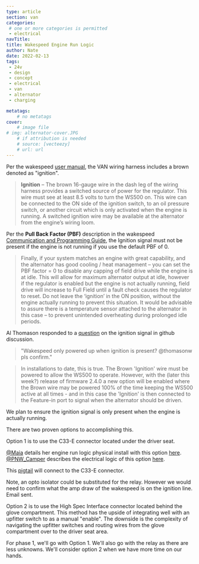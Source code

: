 ```yaml
---
type: article
section: van
categories: 
 # one or more categories is permitted
 - electrical
navTitle: 
title: Wakespeed Engine Run Logic
author: Nate
date: 2022-02-13
tags:
 - 24v
 - design
 - concept
 - electrical
 - van
 - alternator
 - charging

metatags:
	# no metatags
cover: 
	# image file
# img: alternator-cover.JPG
	# if attribution is needed
	# source: [vecteezy]
	# url: url
---
```


Per the wakespeed [user manual](http://wakespeed.com/WS500%20Users%20Manual.pdf), the VAN wiring harness includes a brown denoted as "ignition".

>**Ignition** – The brown 16-gauge wire in the dash leg of the wiring harness provides a switched source of power for the regulator. This wire must see at least 8.5 volts to turn the WS500 on. This wire can be connected to the ON side of the ignition switch, to an oil pressure switch, or another circuit which is only activated when the engine is running. A switched ignition wire may be available at the alternator from the engine’s wiring loom. 

Per the **Pull Back Factor (PBF)** description in the wakespeed [Communication and Programming Guide](http://wakespeed.com/Wakespeed%20%20Communications%20and%20Configuration%20Guide%20v2.4.3.pdf), the Ignition signal must not be present if the engine is not running if you use the default PBF of 0.

>Finally, if your system matches an engine with great capability, and the alternator has good cooling / heat management – you can set the PBF factor = 0 to disable any capping of field drive while the engine is at idle. This will allow for maximum alternator output at idle, however if the regulator is enabled but the engine is not actually running, field drive will increase to Full Field until a fault check causes the regulator to reset. Do not leave the ‘ignition’ in the ON position, without the engine actually running to prevent this situation. It would be advisable to assure there is a temperature sensor attached to the alternator in this case – to prevent unintended overheating during prolonged idle periods.

Al Thomason responded to a [question](https://github.com/victronenergy/venus/issues/779#issuecomment-773444558) on the ignition signal in github discussion.

>"Wakespeed only powered up when ignition is present? @thomasonw pls confirm."

>In installations to date, this is true. The Brown 'Ignition' wire must be powered to allow the WS500 to operate. However, with the (later this week?) release of firmware 2.4.0 a new option will be enabled where the Brown wire may be powered 100% of the time keeping the WS500 active at all times - and in this case the 'Ignition' is then connected to the Feature-in port to signal when the alternator should be driven.

We plan to ensure the ignition signal is only present when the engine is actually running.

There are two proven options to accomplishing this.  

Option 1 is to use the C33-E connector located under the driver seat.

[@Maia](https://www.fordtransitusaforum.com/members/maia.106950/) details her engine run logic physical install with this option [here](https://www.fordtransitusaforum.com/threads/tiny-watts-installation-experience-initial-review.87174/post-1140295).  [@PNW_Camper](https://www.fordtransitusaforum.com/members/pnw_camper.105975/) describes the electrical logic of this option [here](https://www.fordtransitusaforum.com/threads/build-thread-miracle-whip.86593/post-1138046).

This [pigtail](https://www.amazon.com/Equivalent-replacement-Pigtail-WPT-1037-1U2Z-14S411-BLB/dp/B07W99QSCD) will connect to the C33-E connector.

Note, an opto isolator could be substituted for the relay.  However we would need to confirm what the amp draw of the wakespeed is on the ignition line. Email sent.

Option 2 is to use the High Spec Interface connector located behind the glove compartment.  This method has the upside of integrating well with an upfitter switch to as a manual "enable".  The downside is the complexity of navigating the upfitter switches and routing wires from the glove compartment over to the driver seat area.

For phase 1, we'll go with Option 1.  We'll also go with the relay as there are less unknowns.  We'll consider option 2 when we have more time on our hands.
